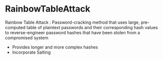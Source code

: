 # RainbowTableAttack


Rainbow Table Attack
 : Password-cracking method that uses large, pre-computed table of plaintext passwords and their corresponding hash values to reverse-engineer password hashes that have been stolen from a compromised system

- Provides longer and more complex hashes
- Incorporate Salting